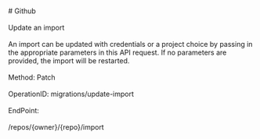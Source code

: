 <br>#     Github</br>
<br>Update an import</br>
<br>An import can be updated with credentials or a project choice by passing in the appropriate parameters in this API
request. If no parameters are provided, the import will be restarted.</br>
<br>Method: Patch</br>
<br>OperationID: migrations/update-import</br>
<br>EndPoint:</br>
<br>/repos/{owner}/{repo}/import</br>
